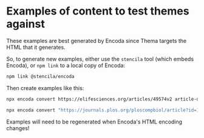 # Examples of content to test themes against

These examples are best generated by Encoda since Thema targets the HTML that it generates.

So, to generate new examples, either use the `stencila` tool (which embeds Encoda), or `npm link` to a local copy of Encoda:

```bash
npm link @stencila/encoda
```

Then create examples like this:

```bash
npx encoda convert https://elifesciences.org/articles/49574v2 article-drosophila.html
```

```bash
npx encoda convert "https://journals.plos.org/ploscompbiol/article?id=10.1371/journal.pcbi.1007207" article-antibodies.html
```

Examples will need to be regenerated when Encoda's HTML encoding changes!
